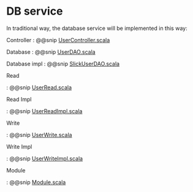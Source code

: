 # DB service


In traditional way, the database service will be implemented in this way:

Controller
: @@snip [UserController.scala](/docs/src/main/scala/controller/UserController.scala)

Database
: @@snip [UserDAO.scala](/docs/src/main/scala/db/UserDAO.scala)

Database impl
: @@snip [SlickUserDAO.scala](/docs/src/main/scala/db/impl/SlickUserDAO.scala)

Read

: @@snip [UserRead.scala](/docs/src/main/scala/service/UserRead.scala)

Read Impl

: @@snip [UserReadImpl.scala](/docs/src/main/scala/service/impl/UserReadImpl.scala)

Write

: @@snip [UserWrite.scala](/docs/src/main/scala/service/UserWrite.scala)

Write Impl

: @@snip [UserWriteImpl.scala](/docs/src/main/scala/service/impl/UserWriteImpl.scala)

Module

: @@snip [Module.scala](/docs/src/main/scala/Module.scala)


